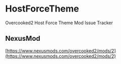 # HostForceTheme
Overcooked2 Host Force Theme Mod Issue Tracker

## NexusMod
[https://www.nexusmods.com/overcooked2/mods/2](https://www.nexusmods.com/overcooked2/mods/2)
